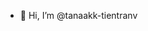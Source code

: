 - 👋 Hi, I’m @tanaakk-tientranv

<!---
tanaakk-tientranv/tanaakk-tientranv is a ✨ special ✨ repository because its `README.md` (this file) appears on your GitHub profile.
You can click the Preview link to take a look at your changes.
--->
